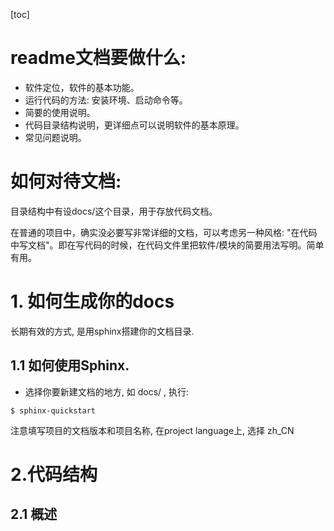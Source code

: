 [toc]
# readme文档要做什么:
+ 软件定位，软件的基本功能。
+ 运行代码的方法: 安装环境、启动命令等。
+ 简要的使用说明。
+ 代码目录结构说明，更详细点可以说明软件的基本原理。
+ 常见问题说明。

# 如何对待文档:
目录结构中有设docs/这个目录，用于存放代码文档。

在普通的项目中，确实没必要写非常详细的文档，可以考虑另一种风格: "在代码中写文档"。即在写代码的时候，在代码文件里把软件/模块的简要用法写明。简单有用。

# 1. 如何生成你的docs
长期有效的方式, 是用sphinx搭建你的文档目录.

## 1.1 如何使用Sphinx.
- 选择你要新建文档的地方, 如 docs/ , 执行:

```shell
$ sphinx-quickstart
```
注意填写项目的文档版本和项目名称, 在project language上, 选择 zh_CN

# 2.代码结构
## 2.1 概述

